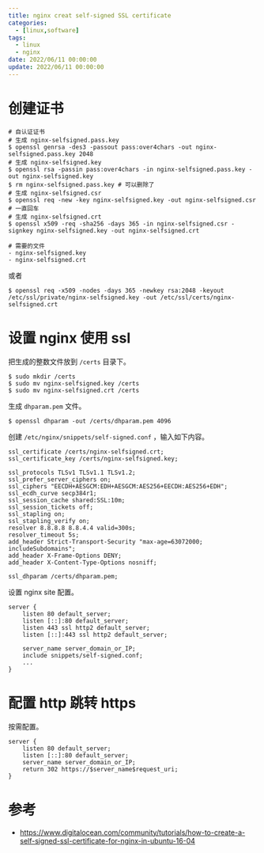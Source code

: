 ```yaml
---
title: nginx creat self-signed SSL certificate 
categories: 
  - [linux,software]
tags:
  - linux
  - nginx
date: 2022/06/11 00:00:00
update: 2022/06/11 00:00:00
---
```


# 创建证书

```shell
# 自认证证书
# 生成 nginx-selfsigned.pass.key
$ openssl genrsa -des3 -passout pass:over4chars -out nginx-selfsigned.pass.key 2048
# 生成 nginx-selfsigned.key
$ openssl rsa -passin pass:over4chars -in nginx-selfsigned.pass.key -out nginx-selfsigned.key
$ rm nginx-selfsigned.pass.key # 可以删除了
# 生成 nginx-selfsigned.csr
$ openssl req -new -key nginx-selfsigned.key -out nginx-selfsigned.csr # 一直回车
# 生成 nginx-selfsigned.crt
$ openssl x509 -req -sha256 -days 365 -in nginx-selfsigned.csr -signkey nginx-selfsigned.key -out nginx-selfsigned.crt

# 需要的文件
- nginx-selfsigned.key
- nginx-selfsigned.crt
```

或者

```shell
$ openssl req -x509 -nodes -days 365 -newkey rsa:2048 -keyout /etc/ssl/private/nginx-selfsigned.key -out /etc/ssl/certs/nginx-selfsigned.crt
```

# 设置 nginx 使用 ssl

把生成的整数文件放到 `/certs` 目录下。

```shell
$ sudo mkdir /certs
$ sudo mv nginx-selfsigned.key /certs
$ sudo mv nginx-selfsigned.crt /certs
```

生成 `dhparam.pem` 文件。

```shell
$ openssl dhparam -out /certs/dhparam.pem 4096
```

创建 `/etc/nginx/snippets/self-signed.conf` ，输入如下内容。

```shell
ssl_certificate /certs/nginx-selfsigned.crt;
ssl_certificate_key /certs/nginx-selfsigned.key;

ssl_protocols TLSv1 TLSv1.1 TLSv1.2;
ssl_prefer_server_ciphers on;
ssl_ciphers "EECDH+AESGCM:EDH+AESGCM:AES256+EECDH:AES256+EDH";
ssl_ecdh_curve secp384r1;
ssl_session_cache shared:SSL:10m;
ssl_session_tickets off;
ssl_stapling on;
ssl_stapling_verify on;
resolver 8.8.8.8 8.8.4.4 valid=300s;
resolver_timeout 5s;
add_header Strict-Transport-Security "max-age=63072000; includeSubdomains";
add_header X-Frame-Options DENY;
add_header X-Content-Type-Options nosniff;

ssl_dhparam /certs/dhparam.pem;
```

设置 nginx site 配置。

```nginx
server {
    listen 80 default_server;
    listen [::]:80 default_server;
    listen 443 ssl http2 default_server;
    listen [::]:443 ssl http2 default_server;

    server_name server_domain_or_IP;
    include snippets/self-signed.conf;
    ...
}
```

# 配置 http 跳转 https 

按需配置。

```nginx
server {
    listen 80 default_server;
    listen [::]:80 default_server;
    server_name server_domain_or_IP;
    return 302 https://$server_name$request_uri;
}
```

# 参考

- https://www.digitalocean.com/community/tutorials/how-to-create-a-self-signed-ssl-certificate-for-nginx-in-ubuntu-16-04